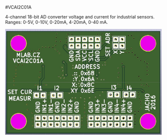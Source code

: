 <!--- PrjInfo ---> <!--- Please remove this line after manually editing --->
<!--- 00a56be08b96043df9e37d6aff7b6990 --->
<!--- Created:20170112-18:22: ---> 
<!--- Author:Mlab: ---> 
<!--- AuthorEmail:mlab@mlab.cz: ---> 
<!--- Tags:imported: ---> 
<!--- Ust:[End]: ---> 
<!--- Name:VCAI2C01A: --->
#VCAI2C01A 
<!--- LongName --->

<!--- ELongName ---> 

<!--- Lead --->
4-channel 18-bit AD converter voltage and current for industrial sensors. Ranges: 0-5V, 0-10V, 0-20mA, 4-20mA, 0-40 mA.
<!--- ELead ---> 

![LeadImg](VCAI2C01A_Small.jpg) 


​
​
<!--- Description --->
<!--- EDescription --->
<!--- Content --->
<!--- EContent --->
            